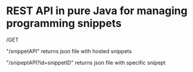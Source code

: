 # REST API in pure Java for managing programming snippets

/GET

"/snippetAPI"
returns json file with hosted snippets

"/snipeptAPI?id=snippetID"
returns json file with specific snipept

